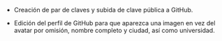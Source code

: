 
* Creación de par de claves y subida de clave pública a GitHub.

* Edición del perfil de GitHub para que aparezca una imagen en vez del avatar por omisión, nombre completo y ciudad, así como universidad.
